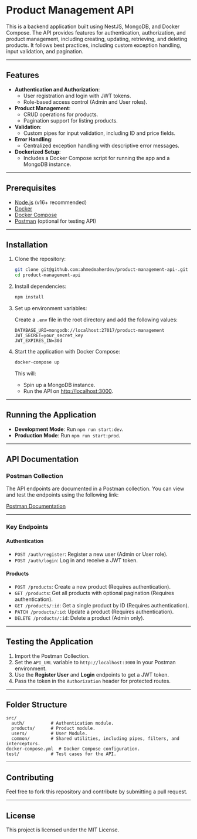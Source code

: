 
# Product Management API

This is a backend application built using NestJS, MongoDB, and Docker Compose. The API provides features for authentication, authorization, and product management, including creating, updating, retrieving, and deleting products. It follows best practices, including custom exception handling, input validation, and pagination.

---

## Features

- **Authentication and Authorization**:
  - User registration and login with JWT tokens.
  - Role-based access control (Admin and User roles).
- **Product Management**:
  - CRUD operations for products.
  - Pagination support for listing products.
- **Validation**:
  - Custom pipes for input validation, including ID and price fields.
- **Error Handling**:
  - Centralized exception handling with descriptive error messages.
- **Dockerized Setup**:
  - Includes a Docker Compose script for running the app and a MongoDB instance.

---

## Prerequisites

- [Node.js](https://nodejs.org/) (v16+ recommended)
- [Docker](https://www.docker.com/)
- [Docker Compose](https://docs.docker.com/compose/)
- [Postman](https://www.postman.com/) (optional for testing API)

---

## Installation

1. Clone the repository:

   ```bash
   git clone git@github.com:ahmedmaherdev/product-management-api-.git
   cd product-management-api
   ```

2. Install dependencies:

   ```bash
   npm install
   ```

3. Set up environment variables:

   Create a `.env` file in the root directory and add the following values:

   ```env
   DATABASE_URI=mongodb://localhost:27017/product-management
   JWT_SECRET=your_secret_key
   JWT_EXPIRES_IN=30d
   ```

4. Start the application with Docker Compose:

   ```bash
   docker-compose up
   ```

   This will:
   - Spin up a MongoDB instance.
   - Run the API on [http://localhost:3000](http://localhost:3000).

---

## Running the Application

- **Development Mode**: Run `npm run start:dev`.
- **Production Mode**: Run `npm run start:prod`.

---

## API Documentation

### Postman Collection

The API endpoints are documented in a Postman collection. You can view and test the endpoints using the following link:

[Postman Documentation](https://documenter.getpostman.com/view/17068729/2sAYBVgWSa)

---

### Key Endpoints

#### Authentication

- `POST /auth/register`: Register a new user (Admin or User role).
- `POST /auth/login`: Log in and receive a JWT token.

#### Products

- `POST /products`: Create a new product (Requires authentication).
- `GET /products`: Get all products with optional pagination (Requires authentication).
- `GET /products/:id`: Get a single product by ID (Requires authentication).
- `PATCH /products/:id`: Update a product (Requires authentication).
- `DELETE /products/:id`: Delete a product (Admin only).

---

## Testing the Application

1. Import the Postman Collection.
2. Set the `API_URL` variable to `http://localhost:3000` in your Postman environment.
3. Use the **Register User** and **Login** endpoints to get a JWT token.
4. Pass the token in the `Authorization` header for protected routes.

---

## Folder Structure

```plaintext
src/
  auth/          # Authentication module.
  products/      # Product module.
  users/         # User Module.
  common/        # Shared utilities, including pipes, filters, and interceptors.
docker-compose.yml  # Docker Compose configuration.
test/            # Test cases for the API.
```

---

## Contributing

Feel free to fork this repository and contribute by submitting a pull request.

---

## License

This project is licensed under the MIT License.
